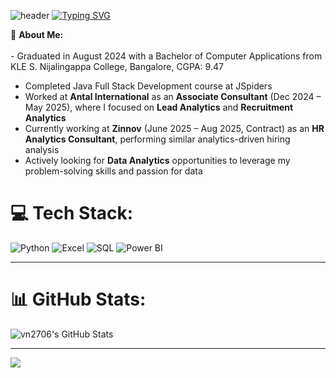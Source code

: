 ![header](https://user-images.githubusercontent.com/59575502/127335491-fdba1874-e943-4d3c-ab8c-678ffe22f8b8.png)
<a href="https://git.io/typing-svg"><img src="https://readme-typing-svg.herokuapp.com?font=Fira+Code&weight=900&size=50&pause=1000&color=F7F7F7&center=true&vCenter=true&width=1200&height=54&lines=Welcome+to+my+Portfolio!" alt="Typing SVG" /></a>

<div align="center" width="50"></div>

💫 **About Me:**  
<br>- Graduated in August 2024 with a Bachelor of Computer Applications from KLE S. Nijalingappa College, Bangalore, CGPA: 9.47  
- Completed Java Full Stack Development course at JSpiders  
- Worked at **Antal International** as an **Associate Consultant** (Dec 2024 – May 2025), where I focused on **Lead Analytics** and **Recruitment Analytics**  
- Currently working at **Zinnov** (June 2025 – Aug 2025, Contract) as an **HR Analytics Consultant**, performing similar analytics-driven hiring analysis  
- Actively looking for **Data Analytics** opportunities to leverage my problem-solving skills and passion for data  

# 💻 Tech Stack:
![Python](https://img.shields.io/badge/Python-3670A0?style=for-the-badge&logo=python&logoColor=ffdd54) 
![Excel](https://img.shields.io/badge/Microsoft%20Excel-217346?style=for-the-badge&logo=microsoft-excel&logoColor=white)
![SQL](https://img.shields.io/badge/SQL-003B57?style=for-the-badge&logo=mysql&logoColor=white)
![Power BI](https://img.shields.io/badge/Power%20BI-F2C811?style=for-the-badge&logo=powerbi&logoColor=black)

<hr>

# 📊 GitHub Stats:
<img src="https://github-readme-streak-stats.herokuapp.com/?user=vn2706&theme=cobalt&hide_border=true" alt="vn2706's GitHub Stats" />

<hr>

[![](https://visitcount.itsvg.in/api?id=vn2706&label=Profile%20Views&color=1&icon=3&pretty=false)](https://visitcount.itsvg.in)
